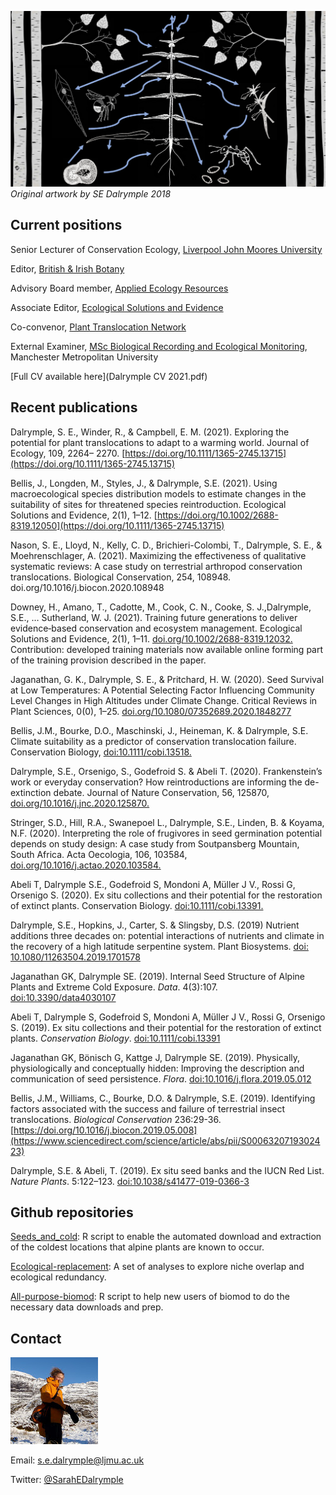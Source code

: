 ![](Melampyrum_ecosystem.png)
*Original artwork by SE Dalrymple 2018*


## Current positions

Senior Lecturer of Conservation Ecology, [Liverpool John Moores University](https://www.ljmu.ac.uk/about-us/staff-profiles/faculty-of-science/natural-sciences-and-psychology/sarah-dalrymple)

Editor, [British & Irish Botany](https://britishandirishbotany.org/index.php/bib)

Advisory Board member, [Applied Ecology Resources](https://www.britishecologicalsociety.org/publications/applied-ecology-resources/)

Associate Editor, [Ecological Solutions and Evidence](https://www.britishecologicalsociety.org/publications/applied-ecology-resources/)

Co-convenor, [Plant Translocation Network](https://sarahedalrymple.github.io/Plant-Translocation-Network/)

External Examiner, [MSc Biological Recording and Ecological Monitoring](https://www2.mmu.ac.uk/study/postgraduate/course/msc-biological-recording/), Manchester Metropolitan University

[Full CV available here](Dalrymple CV 2021.pdf)

## Recent publications

Dalrymple, S. E., Winder, R., & Campbell, E. M. (2021). Exploring the potential for plant translocations to adapt to a warming world. Journal of Ecology, 109, 2264– 2270. [https://doi.org/10.1111/1365-2745.13715](https://doi.org/10.1111/1365-2745.13715)

Bellis, J., Longden, M., Styles, J., & Dalrymple, S.E. (2021). Using macroecological species distribution models to estimate changes in the suitability of sites for threatened species reintroduction. Ecological Solutions and Evidence, 2(1), 1–12. [https://doi.org/10.1002/2688-8319.12050](https://doi.org/10.1111/1365-2745.13715)

Nason, S. E., Lloyd, N., Kelly, C. D., Brichieri-Colombi, T., Dalrymple, S. E., & Moehrenschlager, A. (2021). Maximizing the effectiveness of qualitative systematic reviews: A case study on terrestrial arthropod conservation translocations. Biological Conservation, 254, 108948. doi.org/10.1016/j.biocon.2020.108948

Downey, H., Amano, T., Cadotte, M., Cook, C. N., Cooke, S. J.,Dalrymple, S.E., … Sutherland, W. J. (2021). Training future generations to deliver evidence‐based conservation and ecosystem management. Ecological Solutions and Evidence, 2(1), 1–11. [doi.org/10.1002/2688-8319.12032.](doi.org/10.1002/2688-8319.12032) Contribution: developed training materials now available online forming part of the training provision described in the paper.

Jaganathan, G. K., Dalrymple, S. E., & Pritchard, H. W. (2020). Seed Survival at Low Temperatures: A Potential Selecting Factor Influencing Community Level Changes in High Altitudes under Climate Change. Critical Reviews in Plant Sciences, 0(0), 1–25. [doi.org/10.1080/07352689.2020.1848277](doi.org/10.1080/07352689.2020.1848277)

Bellis, J.M., Bourke, D.O., Maschinski, J., Heineman, K. & Dalrymple, S.E. Climate suitability as a predictor of conservation translocation failure. Conservation Biology, [doi:10.1111/cobi.13518.](doi:10.1111/cobi.13518)

Dalrymple, S.E., Orsenigo, S., Godefroid S. & Abeli T. (2020). Frankenstein’s work or everyday conservation? How reintroductions are informing the de-extinction debate. Journal of Nature Conservation, 56, 125870, [doi.org/10.1016/j.jnc.2020.125870.](doi.org/10.1016/j.jnc.2020.125870)

Stringer, S.D., Hill, R.A., Swanepoel L., Dalrymple, S.E., Linden, B. & Koyama, N.F. (2020). Interpreting the role of frugivores in seed germination potential depends on study design: A case study from Soutpansberg Mountain, South Africa. Acta Oecologia, 106, 103584, [doi.org/10.1016/j.actao.2020.103584.](doi.org/10.1016/j.actao.2020.103584)

Abeli T, Dalrymple S.E., Godefroid S, Mondoni A, Müller J V., Rossi G, Orsenigo S. (2020). Ex situ collections and their potential for the restoration of extinct plants. Conservation Biology. [doi:10.1111/cobi.13391.](doi:10.1111/cobi.13391)

Dalrymple, S.E., Hopkins, J., Carter, S. & Slingsby, D.S. (2019) Nutrient additions three decades on: potential interactions of nutrients and climate in the recovery of a high latitude serpentine system. Plant Biosystems. [doi: 10.1080/11263504.2019.1701578](https://www.tandfonline.com/doi/abs/10.1080/11263504.2019.1701578)

Jaganathan GK, Dalrymple SE. (2019). Internal Seed Structure of Alpine Plants and Extreme Cold Exposure. *Data*. 4(3):107. [doi:10.3390/data4030107](https://www.mdpi.com/2306-5729/4/3/107)

Abeli T, Dalrymple S, Godefroid S, Mondoni A, Müller J V., Rossi G, Orsenigo S. (2019). Ex situ collections and their potential for the restoration of extinct plants. *Conservation Biology*. [doi:10.1111/cobi.13391](https://onlinelibrary.wiley.com/doi/abs/10.1111/cobi.13391)

Jaganathan GK, Bönisch G, Kattge J, Dalrymple SE. (2019). Physically, physiologically and conceptually hidden: Improving the description and communication of seed persistence. *Flora*. [doi:10.1016/j.flora.2019.05.012](https://doi.org/10.1016/j.flora.2019.05.012)

Bellis, J.M., Williams, C., Bourke, D.O. & Dalrymple, S.E. (2019). Identifying factors associated with the success and failure of terrestrial insect translocations.  *Biological Conservation* 236:29-36. [https://doi.org/10.1016/j.biocon.2019.05.008](https://www.sciencedirect.com/science/article/abs/pii/S0006320719302423)

Dalrymple, S.E. & Abeli, T. (2019). Ex situ seed banks and the IUCN Red List. *Nature Plants*. 5:122–123. [doi:10.1038/s41477-019-0366-3](https://www.nature.com/articles/s41477-019-0366-3)


## Github repositories

[Seeds_and_cold](https://sarahedalrymple.github.io/seeds_and_cold/): R script to enable the automated download and extraction of the coldest locations that alpine plants are known to occur.

[Ecological-replacement](https://sarahedalrymple.github.io/Ecological-replacement/): A set of analyses to explore niche overlap and ecological redundancy.

[All-purpose-biomod](https://sarahedalrymple.github.io/All-purpose-biomod/): R script to help new users of biomod to do the necessary data downloads and prep.

## Contact

![](PB290305.JPG)

Email: [s.e.dalrymple@ljmu.ac.uk](s.e.dalrymple@ljmu.ac.uk)

Twitter: [@SarahEDalrymple](https://twitter.com/SarahEDalrymple)

